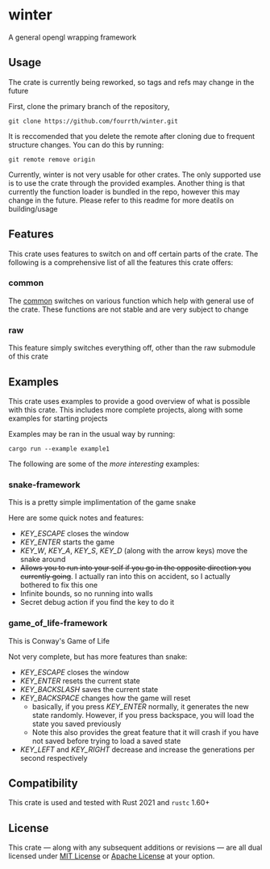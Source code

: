 # winter

A general opengl wrapping framework

## Usage

The crate is currently being reworked, so tags and refs may change in the future

First, clone the primary branch of the repository,
```
git clone https://github.com/fourrth/winter.git
```
It is reccomended that you delete the remote after cloning due to frequent structure changes. You can do this by running:
```
git remote remove origin
```

Currently, winter is not very usable for other crates. The only supported use is to use the crate through the provided examples.
Another thing is that currently the function loader is bundled in the repo, however this may change in the future. Please refer to this readme for more deatils on building/usage

## Features

This crate uses features to switch on and off certain parts of the crate.
The following is a comprehensive list of all the features this crate offers:

### common

The [common](src/common.rs) switches on various function which help with general use of the crate. These functions are not stable and are very subject to change

### raw

This feature simply switches everything off, other than the raw submodule of this crate

## Examples

This crate uses examples to provide a good overview of what is possible with this crate. This includes more complete projects, along with some examples for starting projects

Examples may be ran in the usual way by running:
```
cargo run --example example1
```

The following are some of the *more interesting* examples:

### snake-framework

This is a pretty simple implimentation of the game snake

Here are some quick notes and features:

 - *KEY_ESCAPE* closes the window
 - *KEY_ENTER* starts the game
 - *KEY_W*, *KEY_A*, *KEY_S*, *KEY_D* (along with the arrow keys) move the snake around
 - ~~Allows you to run into your self if you go in the opposite direction you currently going~~. I actually ran into this on accident, so I actually bothered to fix this one
 - Infinite bounds, so no running into walls
 - Secret debug action if you find the key to do it

### game_of_life-framework

This is Conway's Game of Life

Not very complete, but has more features than snake:

 - *KEY_ESCAPE* closes the window
 - *KEY_ENTER* resets the current state
 - *KEY_BACKSLASH* saves the current state
 - *KEY_BACKSPACE* changes how the game will reset
   - basically, if you press *KEY_ENTER* normally, it generates the new state randomly. However, if you press backspace, you will load the state you saved previously
   - Note this also provides the great feature that it will crash if you have not saved before trying to load a saved state
 - *KEY_LEFT* and *KEY_RIGHT* decrease and increase the generations per second respectively 

## Compatibility

This crate is used and tested with Rust 2021 and `rustc` 1.60+

## License

This crate — along with any subsequent additions or revisions — are all dual licensed under [MIT License](LICENSE-MIT) or [Apache License](LICENSE-APACHE) at your option.